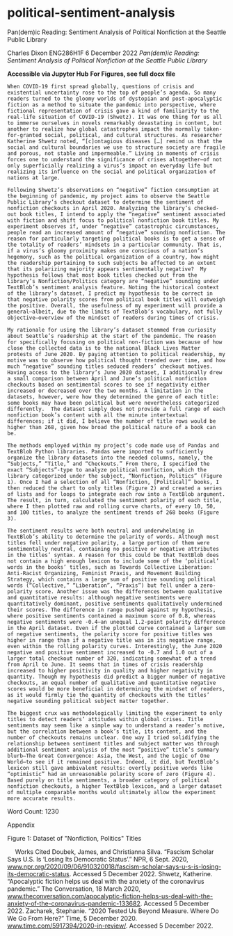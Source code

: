 # political-sentiment-analysis
Pan(dem)ic Reading: Sentiment Analysis of Political Nonfiction at the Seattle Public Library 


Charles Dixon
ENG286H1F
6 December 2022
*Pan(dem)ic Reading: Sentiment Analysis of Political Nonfiction at the Seattle Public Library*

**Accessible via Jupyter Hub** **For Figures, see full docx file**

	When COVID-19 first spread globally, questions of crisis and existential uncertainty rose to the top of people’s agenda. So many readers turned to the gloomy worlds of dystopian and post-apocalyptic fiction as a method to situate the pandemic into perspective, where fictional representation of crisis gave a kind of familiarity to the real-life situation of COVID-19 (Shwetz). It was one thing for us all to immerse ourselves in novels remarkably devastating in content, but another to realize how global catastrophes impact the normally taken-for-granted social, political, and cultural structures. As researcher Katherine Shwetz noted, “[c]ontagious diseases […] remind us that the social and cultural boundaries we use to structure society are fragile and porous, not stable and impermeable.” Living in moments of crisis forces one to understand the significance of crises altogether—of not only superficially realizing a virus’s impact on everyday life but realizing its influence on the social and political organization of nations at large. 										
    
    Following Shwetz’s observations on “negative” fiction consumption at the beginning of pandemic, my project aims to observe the Seattle Public Library’s checkout dataset to determine the sentiment of nonfiction checkouts in April 2020. Analyzing the library’s checked-out book titles, I intend to apply the “negative” sentiment associated with fiction and shift focus to political nonfiction book titles. My experiment observes if, under “negative” catastrophic circumstances, people read an increased amount of “negative” sounding nonfiction. The reason for particularly targeting political books is to get a sense of the totality of readers’ mindsets in a particular community. That is, if a virus’s gloomy proximity makes one conscious of a nation’s hegemony, such as the political organization of a country, how might the readership pertaining to such subjects be affected to an extent that its polarizing majority appears sentimentally negative?  My hypothesis follows that most book titles checked out from the library’s Nonfiction/Politics category are “negative” sounding under TextBlob’s sentiment analysis feature. Noting the historical context of the library’s dataset, I predict my hypothesis to be correct in that negative polarity scores from political book titles will outweigh the positive. Overall, the usefulness of my experiment will provide a general—albeit, due to the limits of TextBlob’s vocabulary, not fully objective—overview of the mindset of readers during times of crisis. 													
    
    My rationale for using the library’s dataset stemmed from curiosity about Seattle’s readership at the start of the pandemic. The reason for specifically focusing on political non-fiction was because of how close the collected data is to the national Black Lives Matter protests of June 2020. By paying attention to political readership, my motive was to observe how political thought trended over time, and how much “negative” sounding titles seduced readers’ checkout motives. Having access to the library’s June 2020 dataset, I additionally drew a small comparison between April and June’s political nonfiction checkouts based on sentimental scores to see if negativity either increased or decreased over the two months. A limitation in the datasets, however, were how they determined the genre of each title: some books may have been political but were nevertheless categorized differently.  The dataset simply does not provide a full range of each nonfiction book’s content with all the minute intertextual differences; if it did, I believe the number of title rows would be higher than 268, given how broad the political nature of a book can be.											
    
    The methods employed within my project’s code made use of Pandas and TextBlob Python libraries. Pandas were imported to sufficiently organize the library datasets into the needed columns, namely, the “Subjects,” “Title,” and “Checkouts.” From there, I specified the exact “Subjects”-type to analyze political nonfiction, which the library categorized under the subject, “Nonfiction, Politics” (Figure 1). Once I had a selection of all “Nonfiction, [Political]” books, I then reduced the chart to only titles (Figure 2) and created a series of lists and for loops to integrate each row into a TextBlob argument. The result, in turn, calculated the sentiment polarity of each title, where I then plotted raw and rolling curve charts, of every 10, 50, and 100 titles, to analyze the sentiment trends of 268 books (Figure 3). 					
    
    The sentiment results were both neutral and underwhelming in TextBlob’s ability to determine the polarity of words. Although most titles fell under negative polarity, a large portion of them were sentimentally neutral, containing no positive or negative attributes in the titles’ syntax. A reason for this could be that TextBlob does not contain a high enough lexicon to include some of the ‘political’ words in the books’ titles, such as Towards Collective Liberation: Anti-Racist Organizing, Feminist Praxis, and Movement Building Strategy, which contains a large sum of positive sounding political words (“Collective,” “Liberation”, “Praxis”) but fell under a zero-polarity score. Another issue was the differences between qualitative and quantitative results: although negative sentiments were quantitatively dominant, positive sentiments qualitatively undermined their scores. The difference in range pushed against my hypothesis, where positive sentiments contained a maximum score of 0.8, whereas negative sentiments were -0.4—an unequal 1.2-point polarity difference in the April dataset. Even if the plotted curve contained a larger sum of negative sentiments, the polarity score for positive titles was higher in range than if a negative title was in its negative range, even within the rolling polarity curves. Interestingly, the June 2020 negative and positive sentiment increased to -0.7 and 1.0 out of a larger total checkout number of 320, indicating somewhat of a trend from April to June. It seems that in times of crisis readership increased to higher positivity in quality and higher negativity in quantity. Though my hypothesis did predict a bigger number of negative checkouts, an equal number of qualitative and quantitative negative scores would be more beneficial in determining the mindset of readers, as it would firmly tie the quantity of checkouts with the titles’ negative sounding political subject matter together. 					
    
    The biggest crux was methodologically limiting the experiment to only titles to detect readers’ attitudes within global crises. Title sentiments may seem like a simple way to understand a reader’s motive, but the correlation between a book’s title, its content, and the number of checkouts remains unclear. One way I tried solidifying the relationship between sentiment titles and subject matter was through additional sentiment analysis of the most “positive” title’s summary blurb—The Great Convergence: Asia, the West, and the Logic of One World—to see if it remained positive. Indeed, it did, but TextBlob’s lexicon still gave ambivalent results: overtly positive words like “optimistic” had an unreasonable polarity score of zero (Figure 4). Based purely on title sentiments, a broader category of political nonfiction checkouts, a higher TextBlob lexicon, and a larger dataset of multiple comparable months would ultimately allow the experiment more accurate results.  
Word Count: 1230

Appendix
	 
Figure 1: Dataset of "Nonfiction, Politics" Titles


 
  
Works Cited
Doubek, James, and Christianna Silva. “Fascism Scholar Says U.S. Is ‘Losing Its Democratic Status’.” NPR, 6 Sept. 2020, www.npr.org/2020/09/06/910320018/fascism-scholar-says-u-s-is-losing-its-democratic-status. Accessed 5 December 2022.
Shwetz, Katherine. “Apocalyptic fiction helps us deal with the anxiety of the coronavirus pandemic.” The Conversation, 18 March 2020, www.theconversation.com/apocalyptic-fiction-helps-us-deal-with-the-anxiety-of-the-coronavirus-pandemic-133682. Accessed 5 December 2022.
Zacharek, Stephanie. “2020 Tested Us Beyond Measure. Where Do We Go From Here?” Time, 5 December 2020. www.time.com/5917394/2020-in-review/. Accessed 5 December 2022.

